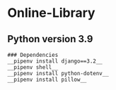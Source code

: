 # Online-Library

## Python version 3.9

```
### Dependencies
__pipenv install django==3.2__
__pipenv shell__
__pipenv install python-dotenv__
__pipenv install pillow__

```
